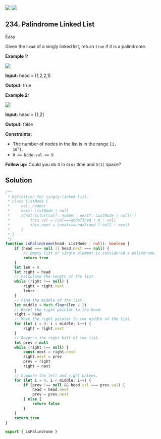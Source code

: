 [![](https://img.shields.io/github/stars/javadev/LeetCode-in-All?label=Stars&style=flat-square)](https://github.com/javadev/LeetCode-in-All)
[![](https://img.shields.io/github/forks/javadev/LeetCode-in-All?label=Fork%20me%20on%20GitHub%20&style=flat-square)](https://github.com/javadev/LeetCode-in-All/fork)

## 234\. Palindrome Linked List

Easy

Given the `head` of a singly linked list, return `true` if it is a palindrome.

**Example 1:**

![](https://assets.leetcode.com/uploads/2021/03/03/pal1linked-list.jpg)

**Input:** head = [1,2,2,1]

**Output:** true 

**Example 2:**

![](https://assets.leetcode.com/uploads/2021/03/03/pal2linked-list.jpg)

**Input:** head = [1,2]

**Output:** false 

**Constraints:**

*   The number of nodes in the list is in the range <code>[1, 10<sup>5</sup>]</code>.
*   `0 <= Node.val <= 9`

**Follow up:** Could you do it in `O(n)` time and `O(1)` space?

## Solution

```typescript
/**
 * Definition for singly-linked list.
 * class ListNode {
 *     val: number
 *     next: ListNode | null
 *     constructor(val?: number, next?: ListNode | null) {
 *         this.val = (val===undefined ? 0 : val)
 *         this.next = (next===undefined ? null : next)
 *     }
 * }
 */
function isPalindrome(head: ListNode | null): boolean {
    if (head === null || head.next === null) {
        // Empty list or single element is considered a palindrome.
        return true
    }
    let len = 0
    let right = head
    // Calculate the length of the list.
    while (right !== null) {
        right = right.next
        len++
    }
    // Find the middle of the list.
    let middle = Math.floor(len / 2)
    // Reset the right pointer to the head.
    right = head
    // Move the right pointer to the middle of the list.
    for (let i = 0; i < middle; i++) {
        right = right.next
    }
    // Reverse the right half of the list.
    let prev = null
    while (right !== null) {
        const next = right.next
        right.next = prev
        prev = right
        right = next
    }
    // Compare the left and right halves.
    for (let i = 0; i < middle; i++) {
        if (prev !== null && head.val === prev.val) {
            head = head.next
            prev = prev.next
        } else {
            return false
        }
    }
    return true
}

export { isPalindrome }
```
